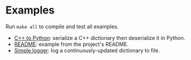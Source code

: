 # Examples

Run ``make all`` to compile and test all examples.

- [C++ to Python](cpp_to_python.cpp): serialize a C++ dictionary then deserialize it in Python.
- [README](readme.cpp): example from the project's README.
- [Simple logger](simple_logger.cpp): log a continuously-updated dictionary to file.
